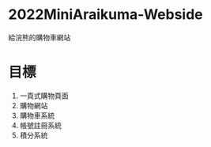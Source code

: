 # 2022MiniAraikuma-Webside
 給浣熊的購物車網站


# 目標
1. 一頁式購物頁面  
2. 購物網站  
3. 購物車系統  
4. 帳號註冊系統  
5. 積分系統  
